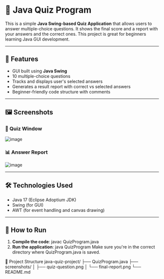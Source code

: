 # 🧠 Java Quiz Program

This is a simple **Java Swing-based Quiz Application** that allows users to answer multiple-choice questions. It shows the final score and a report with your answers and the correct ones. This project is great for beginners learning Java GUI development.

---

## 📌 Features

- GUI built using **Java Swing**
- 10 multiple-choice questions
- Tracks and displays user's selected answers
- Generates a result report with correct vs selected answers
- Beginner-friendly code structure with comments

---

## 🖼️ Screenshots

### 📝 Quiz Window  
![image](https://github.com/user-attachments/assets/7492ba96-49c2-471c-ba3d-224e14be31cb)


### 📊 Answer Report  
![image](https://github.com/user-attachments/assets/06b085ab-253f-4178-a8c5-8764d30dd10e)


---

## 🛠️ Technologies Used

- Java 17 (Eclipse Adoptium JDK)
- Swing (for GUI)
- AWT (for event handling and canvas drawing)

---

## 🚀 How to Run

1. **Compile the code**:
   javac QuizProgram.java
2. **Run the application**:
   java QuizProgram
Make sure you're in the correct directory where QuizProgram.java is saved.

📁 Project Structure
java-quiz-project/
├── QuizProgram.java
├── screenshots/
│   ├── quiz-question.png
│   └── final-report.png
└── README.md
